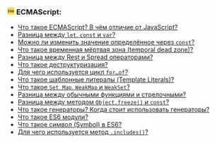 <h3>
  <img src="../assets/ES6.jpg" width="16" height="16" />
  <span>ECMAScript:</span>
</h3>

- [Что такое ECMAScript? В чём отличие от JavaScript?](https://youtu.be/IooJ3P2VUYs?t=336)
- [Разница между `let`, `const` и `var`?](https://youtu.be/1eIRTdgzHtw?t=361)
- [Можно ли изменить значение определённое через `const`?](https://youtu.be/IooJ3P2VUYs?t=407)
- [Что такое временная мёртвая зона (temporal dead zone)?](https://youtu.be/IooJ3P2VUYs?t=478)
- [Разница между Rest и Spread операторами?](https://youtu.be/w-vUj0gHGgg?t=183)
- [Что такое деструктуризация?](https://youtu.be/w-vUj0gHGgg?t=241)
- [Для чего используется цикл `for…of`?](https://youtu.be/G4iYlbilozM?t=223)
- [Что такое шаблонные литералы (Template Literals)?](https://youtu.be/G4iYlbilozM?t=254)
- [Что такое `Set`, `Map`, `WeakMap` и `WeakSet`?](https://youtu.be/G4iYlbilozM?t=288)
- [Разница между обычными функциями и стрелочными?](https://youtu.be/nvktMVFM0_M?t=347)
- [Разница между методом `Object.freeze()` и `const`?](https://youtu.be/nvktMVFM0_M?t=429)
- [Что такое генераторы? Когда стоит использовать генераторы?](https://youtu.be/nvktMVFM0_M?t=476)
- [Что такое ES6 модули?](https://youtu.be/V-m0sQ-hW58?t=494)
- [Что такое символ (Symbol) в ES6?](https://youtu.be/V-m0sQ-hW58?t=571)
- [Для чего используется метод `.includes()`?](https://youtu.be/VYQl2GhbCUs?t=666)
